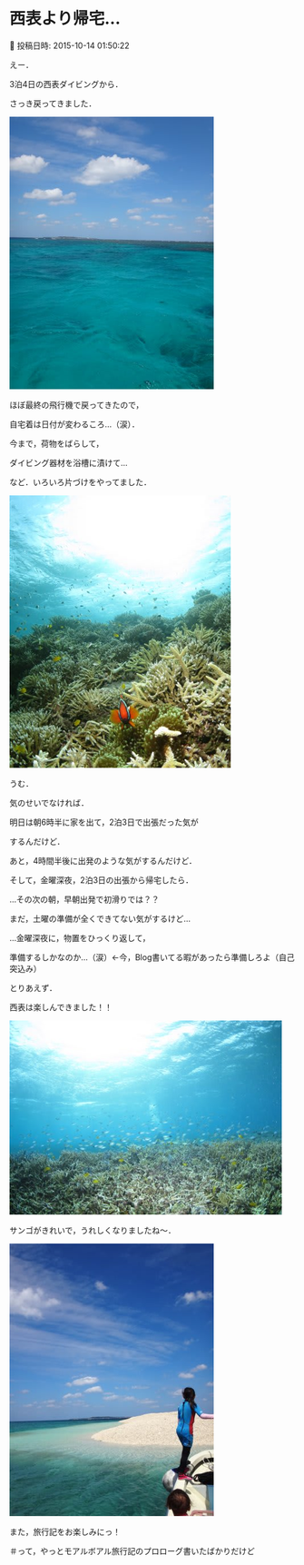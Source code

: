 # 西表より帰宅…

📅 投稿日時: 2015-10-14 01:50:22

えー．


3泊4日の西表ダイビングから．


さっき戻ってきました．




![84087e5a71015dea9556c83e1314e0a0.jpg](images/84087e5a71015dea9556c83e1314e0a0.jpg)







ほぼ最終の飛行機で戻ってきたので，


自宅着は日付が変わるころ…（涙）．


今まで，荷物をばらして，


ダイビング器材を浴槽に漬けて…


など．いろいろ片づけをやってました．




![113b0435df1be228a551a93f6de2db6a.jpg](images/113b0435df1be228a551a93f6de2db6a.jpg)







うむ．


気のせいでなければ．


明日は朝6時半に家を出て，2泊3日で出張だった気が


するんだけど．


あと，4時間半後に出発のような気がするんだけど．


そして，金曜深夜，2泊3日の出張から帰宅したら．


…その次の朝，早朝出発で初滑りでは？？





まだ，土曜の準備が全くできてない気がするけど…


…金曜深夜に，物置をひっくり返して，


準備するしかなのか…（涙）←今，Blog書いてる暇があったら準備しろよ（自己突込み）





とりあえず．


西表は楽しんできました！！




![1387e8b6cb4646eb47d762060bc6cad3.jpg](images/1387e8b6cb4646eb47d762060bc6cad3.jpg)




サンゴがきれいで，うれしくなりましたね～．




![563421c75990b00de6ced5ab388c7f59.jpg](images/563421c75990b00de6ced5ab388c7f59.jpg)




また，旅行記をお楽しみにっ！


＃って，やっとモアルボアル旅行記のプロローグ書いたばかりだけど
